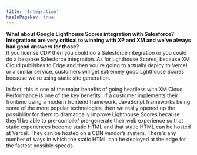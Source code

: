 ```yaml
---
title: 'Integration'
hasInPageNav: true
---
```


**What about Google Lighthouse Scores integration with Salesforce? Integrations are very critical to winning with XP and XM and we've always had good answers for those?**  
If you license CDP then you could do a Salesforce integration or you could do a bespoke Salesforce integration. As for Lghthouse Scores, because XM Cloud publishes to Edge and then you're going to actually deploy to Vercel or a similar service, customers will get extremely good Lghthouse Scores because we're using static site generation.

In fact, this is one of the major benefits of going headless with XM Cloud. Performance is one of the key benefits.  If a customer implements their frontend using a modern frontend framework, JavaScript frameworks being some of the more popular technologies, then we really opened up the possibility for them to dramatically improve Lighthouse Scores because they'll be able to pre-compile/ pre-generate their web experience so that static experiences become static HTML and that static HTML can be hosted at Vercel. They can be hosted on a CDN vendor’s system. There's any number of ways in which the static HTML can be deployed at the edge for the fastest possible speeds.
